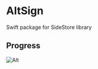 # AltSign

Swift package for SideStore library

## Progress

![Alt](https://repobeats.axiom.co/api/embed/15325421a1c5b9aa4324629a1eb33d2c8464547e.svg "Repobeats analytics image")

